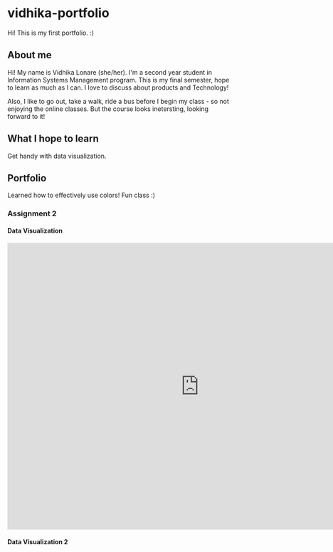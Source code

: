# vidhika-portfolio
Hi! This is my first portfolio. :)


## About me
Hi! My name is Vidhika Lonare (she/her). I'm a second year student in Information Systems Management program. This is my final semester, hope to learn as much as I can. I love to discuss about products and Technology!  

Also, I like to go out, take a walk, ride a bus before I begin my class - so not enjoying the online classes. But the course looks inetersting, looking forward to it! 

## What I hope to learn
Get handy with data visualization. 

## Portfolio 
Learned how to effectively use colors! Fun class :) 

### Assignment 2 

#### Data Visualization 
<iframe src="https://data.oecd.org/chart/6Blf" width="860" height="645" style="border: 0" mozallowfullscreen="true" webkitallowfullscreen="true" allowfullscreen="true"><a href="https://data.oecd.org/chart/6Blf" target="_blank">OECD Chart: General government debt, Total, % of GDP, Annual, 2020</a></iframe>


#### Data Visualization 2
<div class="flourish-embed flourish-chart" data-src="visualisation/8564788"><script src="https://public.flourish.studio/resources/embed.js"></script></div>

